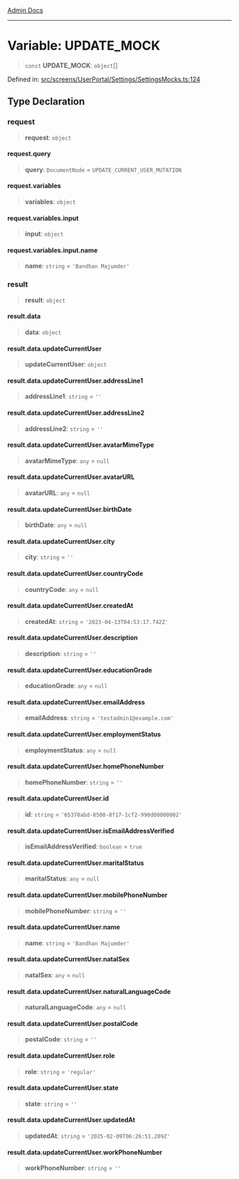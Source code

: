 [Admin Docs](/)

---

# Variable: UPDATE_MOCK

> `const` **UPDATE_MOCK**: `object`[]

Defined in: [src/screens/UserPortal/Settings/SettingsMocks.ts:124](https://github.com/PalisadoesFoundation/talawa-admin/blob/main/src/screens/UserPortal/Settings/SettingsMocks.ts#L124)

## Type Declaration

### request

> **request**: `object`

#### request.query

> **query**: `DocumentNode` = `UPDATE_CURRENT_USER_MUTATION`

#### request.variables

> **variables**: `object`

#### request.variables.input

> **input**: `object`

#### request.variables.input.name

> **name**: `string` = `'Bandhan Majumder'`

### result

> **result**: `object`

#### result.data

> **data**: `object`

#### result.data.updateCurrentUser

> **updateCurrentUser**: `object`

#### result.data.updateCurrentUser.addressLine1

> **addressLine1**: `string` = `''`

#### result.data.updateCurrentUser.addressLine2

> **addressLine2**: `string` = `''`

#### result.data.updateCurrentUser.avatarMimeType

> **avatarMimeType**: `any` = `null`

#### result.data.updateCurrentUser.avatarURL

> **avatarURL**: `any` = `null`

#### result.data.updateCurrentUser.birthDate

> **birthDate**: `any` = `null`

#### result.data.updateCurrentUser.city

> **city**: `string` = `''`

#### result.data.updateCurrentUser.countryCode

> **countryCode**: `any` = `null`

#### result.data.updateCurrentUser.createdAt

> **createdAt**: `string` = `'2023-04-13T04:53:17.742Z'`

#### result.data.updateCurrentUser.description

> **description**: `string` = `''`

#### result.data.updateCurrentUser.educationGrade

> **educationGrade**: `any` = `null`

#### result.data.updateCurrentUser.emailAddress

> **emailAddress**: `string` = `'testadmin1@example.com'`

#### result.data.updateCurrentUser.employmentStatus

> **employmentStatus**: `any` = `null`

#### result.data.updateCurrentUser.homePhoneNumber

> **homePhoneNumber**: `string` = `''`

#### result.data.updateCurrentUser.id

> **id**: `string` = `'65378abd-8500-8f17-1cf2-990d00000002'`

#### result.data.updateCurrentUser.isEmailAddressVerified

> **isEmailAddressVerified**: `boolean` = `true`

#### result.data.updateCurrentUser.maritalStatus

> **maritalStatus**: `any` = `null`

#### result.data.updateCurrentUser.mobilePhoneNumber

> **mobilePhoneNumber**: `string` = `''`

#### result.data.updateCurrentUser.name

> **name**: `string` = `'Bandhan Majumder'`

#### result.data.updateCurrentUser.natalSex

> **natalSex**: `any` = `null`

#### result.data.updateCurrentUser.naturalLanguageCode

> **naturalLanguageCode**: `any` = `null`

#### result.data.updateCurrentUser.postalCode

> **postalCode**: `string` = `''`

#### result.data.updateCurrentUser.role

> **role**: `string` = `'regular'`

#### result.data.updateCurrentUser.state

> **state**: `string` = `''`

#### result.data.updateCurrentUser.updatedAt

> **updatedAt**: `string` = `'2025-02-09T06:26:51.209Z'`

#### result.data.updateCurrentUser.workPhoneNumber

> **workPhoneNumber**: `string` = `''`
